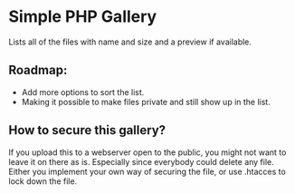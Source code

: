 # Simple PHP Gallery
Lists all of the files with name and size and a preview if available.


## Roadmap:
* Add more options to sort the list.
* Making it possible to make files private and still show up in the list.
 
## How to secure this gallery?
If you upload this to a webserver open to the public, you might not want to leave it on there as is. Especially since everybody could delete any file. Either you implement your own way of securing the file, or use .htacces to lock down the file.
